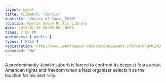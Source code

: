 ```yaml
---
layout: event
title: Film&#58; *Skokie*
subtitle: "Voices of Race, 2015"
location: Morton Grove Public Library
date: 2015-01-18 00:00:00 -0600
times: 2:00 PM
audiences: ['Adults']
types: ['Film']
registration: http://www.eventkeeper.com/code/popevent.cfm?curOrg=MGPL&curApp=events&eID=3794546&thisDate=NO_DATE
canceled: "No"
---
```

A predominantly Jewish suburb is forced to confront its deepest fears about American rights and freedom when a Nazi organizer selects it as the location for his next rally.
